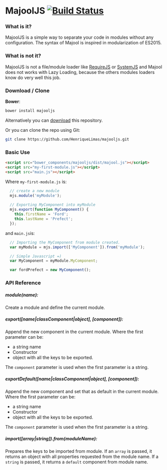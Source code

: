 MajoolJS [![Build Status](https://travis-ci.org/HenriqueLimas/majooljs.svg)](https://travis-ci.org/HenriqueLimas/majooljs)
========
### What is it?
MajoolJS is a simple way to separate your code in modules without any configuration.
The syntax of Majool is inspired in modularization of ES2015.

### What is not it?
MajoolJS is not a file/module loader like [RequireJS](http://requirejs.org/) or [SystemJS](https://github.com/systemjs/systemjs) and Majool does not works with
Lazy Loading, because the others modules loaders know do very well this job.

### Download / Clone
**Bower**:
```bash
bower install majooljs
```

Alternatively you can [download](https://github.com/HenriqueLimas/majooljs/archive/master.zip)
this repository.

Or you can clone the repo using Git:

```bash
git clone https://github.com/HenriqueLimas/majooljs.git
```

### Basic Use
```html
<script src="bower_components/majooljs/dist/majool.js"></script>
<script src="my-first-module.js"></script>
<script src="main.js"></script>
```
Where ```my-first-module.js``` is:

```javascript
  // create a new module
  mjs.module('myModule');
  
  // Exporting MyComponent into myModule
  mjs.export(function MyComponent() {
    this.firstName = 'Ford';
    this.lastName = 'Prefect';
  });
```

and ```main.js```is:

```javascript
  // Importing the MyComponent from module created.
  var myModule = mjs.import(['MyComponent']).from('myModule');

  // Simple Javascript =)
  var MyComponent = myModule.MyComponent;

  var fordPrefect = new MyComponent();
```

### API Reference

##### module(name):
Create a module and define the current module.
##### export([name|classComponent|object], [component]):
Append the new component in the current module. 
Where the first parameter can be:
  - a string name
  - Constructor
  - object with all the keys to be exported.

The ```component``` parameter is used when the first parameter is a string.

##### exportDefault([name|classComponent|object], [component]):
Append the new component and set that as default in the current module.
Where the first parameter can be:
  - a string name
  - Constructor
  - object with all the keys to be exported.

The ```component``` parameter is used when the first parameter is a string.

##### import([array|string]).from(moduleName):
Prepares the keys to be imported from module. 
If an ```array``` is passed, it returns an object with all properties requested from the module name.
If a ```string``` is passed, it returns a ```default``` component from module name.
